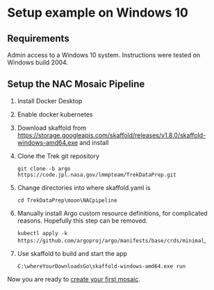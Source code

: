 # Setup example on Windows 10

## Requirements
Admin access to a Windows 10 system. Instructions were tested on Windows build 2004.

## Setup the NAC Mosaic Pipeline
1. Install Docker Desktop
1. Enable docker kubernetes
1. Download skaffold from https://storage.googleapis.com/skaffold/releases/v1.8.0/skaffold-windows-amd64.exe and install
1. Clone the Trek git repository

    `git clone -b argo https://code.jpl.nasa.gov/lmmpteam/TrekDataPrep.git`
1. Change directories into where skaffold.yaml is

    `cd TrekDataPrep\moon\NACpipeline`

1. Manually install Argo custom resource definitions, for complicated reasons. Hopefully this step can be removed.

    `kubectl apply -k https://github.com/argoproj/argo/manifests/base/crds/minimal`, 
    
1. Use skaffold to build and start the app

    `C:\whereYourDownloadsGo\skaffold-windows-amd64.exe run`

Now you are ready to [create your first mosaic](README_SSTMP.md#creating_a_mosaic).